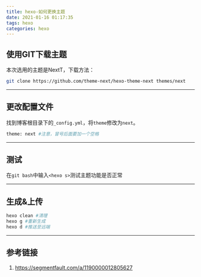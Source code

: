 ```yaml
---
title: hexo-如何更换主题
date: 2021-01-16 01:17:35
tags: hexo
categories: hexo
---
```


## 使用GIT下载主题

本次选用的主题是NextT，下载方法：

```bash
git clone https://github.com/theme-next/hexo-theme-next themes/next
```
<!--More-->

---

## 更改配置文件

找到博客根目录下的```_config.yml```，将```theme```修改为```next```。

```bash
theme: next #注意，冒号后面要加一个空格
```

---


## 测试
在```git bash```中输入```<hexo s>```测试主题功能是否正常

---


## 生成&上传

```bash
hexo clean #清理
hexo g #重新生成
hexo d #推送至远端
```

---



## 参考链接

1. https://segmentfault.com/a/1190000012805627
